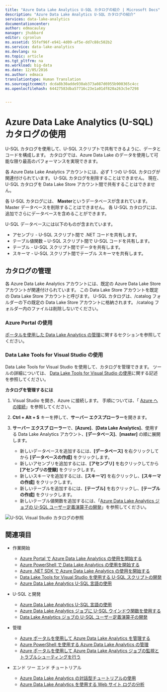 ```yaml
---
title: "Azure Data Lake Analytics U-SQL カタログの紹介 | Microsoft Docs"
description: "Azure Data Lake Analytics U-SQL カタログの紹介"
services: data-lake-analytics
documentationcenter: 
author: edmacauley
manager: jhubbard
editor: cgronlun
ms.assetid: 55fef96f-e941-4d09-af5e-dd7c88c502b2
ms.service: data-lake-analytics
ms.devlang: na
ms.topic: article
ms.tgt_pltfrm: na
ms.workload: big-data
ms.date: 12/05/2016
ms.author: edmaca
translationtype: Human Translation
ms.sourcegitcommit: dcda8b30adde930ab373a087d6955b900365c4cc
ms.openlocfilehash: 64427583dba57716c23e1a01df820a263c5e7298


---
```

# <a name="use-azure-data-lake-analytics-u-sql-catalog"></a>Azure Data Lake Analytics (U-SQL) カタログの使用
U-SQL カタログを使用して、U-SQL スクリプトで共有できるように、データとコードを構成します。 カタログでは、Azure Data Lake のデータを使用して可能な限り最高のパフォーマンスを実現できます。

各 Azure Data Lake Analytics アカウントには、必ず 1 つの U-SQL カタログが関連付けられています。 U-SQL カタログを削除することはできません。 現在、U-SQL カタログを Data Lake Store アカウント間で共有することはできません。

各 U-SQL カタログには、 **Master**というデータベースが含まれています。 Master データベースを削除することはできません。  各 U-SQL カタログには、追加でさらにデータベースを含めることができます。

U-SQL データベースには以下のものが含まれています。

* アセンブリ - U-SQL スクリプト間で .NET コードを共有します。
* テーブル値関数 – U-SQL スクリプト間で U-SQL コードを共有します。
* テーブル - U-SQL スクリプト間でデータを共有します。
* スキーマ - U-SQL スクリプト間でテーブル スキーマを共有します。

## <a name="manage-catalogs"></a>カタログの管理
各 Azure Data Lake Analytics アカウントには、既定の Azure Data Lake Store アカウントが関連付けられています。 この Data Lake Store アカウントを既定の Data Lake Store アカウントと呼びます。 U-SQL カタログは、/catalog フォルダーの下の既定の Data Lake Store アカウントに格納されます。 /catalog フォルダー内のファイルは削除しないでください。

### <a name="use-azure-portal"></a>Azure Portal の使用
[ポータルを使用した Data Lake Analytics の管理](data-lake-analytics-manage-use-portal.md#view-u-sql-catalog)に関するセクションを参照してください。

### <a name="use-data-lake-tools-for-visual-studio"></a>Data Lake Tools for Visual Studio の使用
Data Lake Tools for Visual Studio を使用して、カタログを管理できます。  ツールの詳細については、 [Data Lake Tools for Visual Studio の使用](data-lake-analytics-data-lake-tools-get-started.md)に関する記述を参照してください。

**カタログを管理するには**

1. Visual Studio を開き、Azure に接続します。 手順については、「 [Azure への接続](data-lake-analytics-data-lake-tools-get-started.md#connect-to-azure)」を参照してください。
2. **Ctrl + Alt + S** キーを押して、**サーバー エクスプローラー**を開きます。
3. **サーバー エクスプ ローラー**で、**[Azure]**、**[Data Lake Analytics]**、使用する Data Lake Analytics アカウント、**[データベース]**、**[master]** の順に展開します。

    - 新しいデータベースを追加するには、**[データベース]** を右クリックしてから **[データベースの作成]** をクリックします。
    - 新しいアセンブリを追加するには、**[アセンブリ]** を右クリックしてから **[アセンブリの登録]** をクリックします。
    - 新しいスキーマを追加するには、**[スキーマ]** を右クリックし、**[スキーマの作成]** をクリックします。
    - 新しいテーブルを追加するには、**[テーブル]** を右クリックし、**[テーブルの作成]** をクリックします。
    - 新しいテーブル値関数を追加するには、「[Azure Data Lake Analytics ジョブの U-SQL ユーザー定義演算子の開発](data-lake-analytics-u-sql-develop-user-defined-operators.md)」を参照してください。


![U-SQL Visual Studio カタログの参照](./media/data-lake-analytics-use-u-sql-catalog/data-lake-analytics-browse-catalogs.png)

## <a name="see-also"></a>関連項目
* 作業開始
  
  * [Azure Portal で Azure Data Lake Analytics の使用を開始する](data-lake-analytics-get-started-portal.md)
  * [Azure PowerShell で Data Lake Analytics の使用を開始する](data-lake-analytics-get-started-powershell.md)
  * [Azure .NET SDK で Azure Data Lake Analytics の使用を開始する](data-lake-analytics-get-started-net-sdk.md)
  * [Data Lake Tools for Visual Studio を使用する U-SQL スクリプトの開発](data-lake-analytics-data-lake-tools-get-started.md)
  * [Azure Data Lake Analytics U-SQL 言語の使用](data-lake-analytics-u-sql-get-started.md)
* U-SQL と開発
  
  * [Azure Data Lake Analytics U-SQL 言語の使用](data-lake-analytics-u-sql-get-started.md)
  * [Azure Data Lake Analytics ジョブに U-SQL ウインドウ関数を使用する](data-lake-analytics-use-window-functions.md)
  * [Data Lake Analytics ジョブの U-SQL ユーザー定義演算子の開発](data-lake-analytics-u-sql-develop-user-defined-operators.md)
* 管理
  
  * [Azure ポータルを使用して Azure Data Lake Analytics を管理する](data-lake-analytics-manage-use-portal.md)
  * [Azure PowerShell を使用する Azure Data Lake Analytics の管理](data-lake-analytics-manage-use-powershell.md)
  * [Azure ポータルを使用して Azure Data Lake Analytics ジョブの監視とトラブルシューティングを行う](data-lake-analytics-monitor-and-troubleshoot-jobs-tutorial.md)
* エンド ツー エンド チュートリアル
  
  * [Azure Data Lake Analytics の対話型チュートリアルの使用](data-lake-analytics-use-interactive-tutorials.md)
  * [Azure Data Lake Analytics を使用する Web サイト ログの分析](data-lake-analytics-analyze-weblogs.md)




<!--HONumber=Dec16_HO2-->


